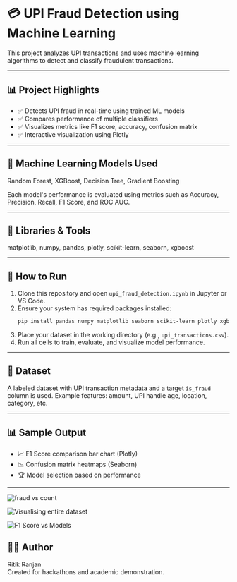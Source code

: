  # 💳 UPI Fraud Detection using Machine Learning

This project analyzes UPI transactions and uses machine learning algorithms to detect and classify fraudulent transactions.

---

## 📊 Project Highlights

- ✅ Detects UPI fraud in real-time using trained ML models
- ✅ Compares performance of multiple classifiers
- ✅ Visualizes metrics like F1 score, accuracy, confusion matrix
- ✅ Interactive visualization using Plotly

---

## 🧠 Machine Learning Models Used

Random Forest, XGBoost, Decision Tree, Gradient Boosting

Each model's performance is evaluated using metrics such as Accuracy, Precision, Recall, F1 Score, and ROC AUC.

---

## 🧰 Libraries & Tools

matplotlib, numpy, pandas, plotly, scikit-learn, seaborn, xgboost

---

## 📂 How to Run

1. Clone this repository and open `upi_fraud_detection.ipynb` in Jupyter or VS Code.
2. Ensure your system has required packages installed:
   ```bash
   pip install pandas numpy matplotlib seaborn scikit-learn plotly xgboost joblib
   ```
3. Place your dataset in the working directory (e.g., `upi_transactions.csv`).
4. Run all cells to train, evaluate, and visualize model performance.

---

## 📌 Dataset

A labeled dataset with UPI transaction metadata and a target `is_fraud` column is used.
Example features: amount, UPI handle age, location, category, etc.

---

## 📊 Sample Output

- 📈 F1 Score comparison bar chart (Plotly)
- 📉 Confusion matrix heatmaps (Seaborn)
- 🏆 Model selection based on performance

---
![fraud vs count](https://github.com/user-attachments/assets/25db358f-eda8-4ab7-9dcb-1546c6cd31de)


![Visualising entire dataset](https://github.com/user-attachments/assets/82ef9360-bbf1-488f-936d-9e91ef0cdbcd)

![F1 Score vs Models](https://github.com/user-attachments/assets/39bce75f-aa4e-49fd-b036-050b54e42281)


## 👨‍💻 Author

Ritik Ranjan  
Created for hackathons and academic demonstration.

